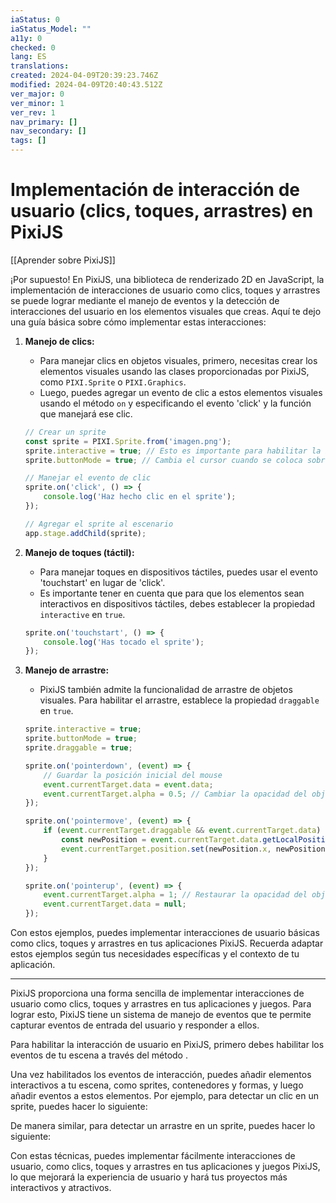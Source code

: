 ```yaml
---
iaStatus: 0
iaStatus_Model: ""
a11y: 0
checked: 0
lang: ES
translations: 
created: 2024-04-09T20:39:23.746Z
modified: 2024-04-09T20:40:43.512Z
ver_major: 0
ver_minor: 1
ver_rev: 1
nav_primary: []
nav_secondary: []
tags: []
---
```

# Implementación de interacción de usuario (clics, toques, arrastres) en PixiJS

[[Aprender sobre PixiJS]]


¡Por supuesto! En PixiJS, una biblioteca de renderizado 2D en JavaScript, la implementación de interacciones de usuario como clics, toques y arrastres se puede lograr mediante el manejo de eventos y la detección de interacciones del usuario en los elementos visuales que creas. Aquí te dejo una guía básica sobre cómo implementar estas interacciones:

1. **Manejo de clics:**
   - Para manejar clics en objetos visuales, primero, necesitas crear los elementos visuales usando las clases proporcionadas por PixiJS, como `PIXI.Sprite` o `PIXI.Graphics`.
   - Luego, puedes agregar un evento de clic a estos elementos visuales usando el método `on` y especificando el evento 'click' y la función que manejará ese clic.

   ```javascript
   // Crear un sprite
   const sprite = PIXI.Sprite.from('imagen.png');
   sprite.interactive = true; // Esto es importante para habilitar la interactividad
   sprite.buttonMode = true; // Cambia el cursor cuando se coloca sobre el sprite

   // Manejar el evento de clic
   sprite.on('click', () => {
       console.log('Haz hecho clic en el sprite');
   });

   // Agregar el sprite al escenario
   app.stage.addChild(sprite);
   ```

2. **Manejo de toques (táctil):**
   - Para manejar toques en dispositivos táctiles, puedes usar el evento 'touchstart' en lugar de 'click'.
   - Es importante tener en cuenta que para que los elementos sean interactivos en dispositivos táctiles, debes establecer la propiedad `interactive` en `true`.

   ```javascript
   sprite.on('touchstart', () => {
       console.log('Has tocado el sprite');
   });
   ```

3. **Manejo de arrastre:**
   - PixiJS también admite la funcionalidad de arrastre de objetos visuales. Para habilitar el arrastre, establece la propiedad `draggable` en `true`.

   ```javascript
   sprite.interactive = true;
   sprite.buttonMode = true;
   sprite.draggable = true;

   sprite.on('pointerdown', (event) => {
       // Guardar la posición inicial del mouse
       event.currentTarget.data = event.data;
       event.currentTarget.alpha = 0.5; // Cambiar la opacidad del objeto al inicio del arrastre
   });

   sprite.on('pointermove', (event) => {
       if (event.currentTarget.draggable && event.currentTarget.data) {
           const newPosition = event.currentTarget.data.getLocalPosition(event.currentTarget.parent);
           event.currentTarget.position.set(newPosition.x, newPosition.y);
       }
   });

   sprite.on('pointerup', (event) => {
       event.currentTarget.alpha = 1; // Restaurar la opacidad del objeto al final del arrastre
       event.currentTarget.data = null;
   });
   ```

Con estos ejemplos, puedes implementar interacciones de usuario básicas como clics, toques y arrastres en tus aplicaciones PixiJS. Recuerda adaptar estos ejemplos según tus necesidades específicas y el contexto de tu aplicación.

---

PixiJS proporciona una forma sencilla de implementar interacciones de usuario como clics, toques y arrastres en tus aplicaciones y juegos. Para lograr esto, PixiJS tiene un sistema de manejo de eventos que te permite capturar eventos de entrada del usuario y responder a ellos.

Para habilitar la interacción de usuario en PixiJS, primero debes habilitar los eventos de tu escena a través del método .



Una vez habilitados los eventos de interacción, puedes añadir elementos interactivos a tu escena, como sprites, contenedores y formas, y luego añadir eventos a estos elementos. Por ejemplo, para detectar un clic en un sprite, puedes hacer lo siguiente:



De manera similar, para detectar un arrastre en un sprite, puedes hacer lo siguiente:



Con estas técnicas, puedes implementar fácilmente interacciones de usuario, como clics, toques y arrastres en tus aplicaciones y juegos PixiJS, lo que mejorará la experiencia de usuario y hará tus proyectos más interactivos y atractivos.
